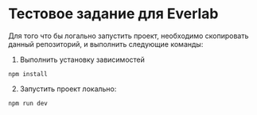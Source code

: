 # Тестовое задание для Everlab

Для того что бы логально запустить проект, необходимо скопировать данный репозиторий, и выполнить следующие команды:

1. Выполнить установку зависимостей
```
npm install

```
2. Запустить проект локально:
```
npm run dev

```
